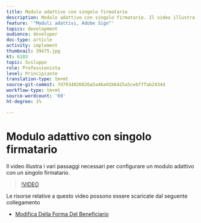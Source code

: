 ```yaml
---
title: Modulo adattivo con singolo firmatario
description: Modulo adattivo con singolo firmatario. Il video illustra i vari passaggi necessari per configurare un modulo adattivo con un singolo firmatario.
feature: '"Moduli adattivi, Adobe Sign"'
topics: development
audience: developer
doc-type: article
activity: implement
thumbnail: 39475.jpg
kt: 6103
topic: Sviluppo
role: Professionista
level: Principiante
translation-type: tm+mt
source-git-commit: 7d7034026826a5a46a91b6425a5cebfffab2934d
workflow-type: tm+mt
source-wordcount: '69'
ht-degree: 1%

---
```


# Modulo adattivo con singolo firmatario


Il video illustra i vari passaggi necessari per configurare un modulo adattivo con un singolo firmatario.

>[!VIDEO](https://video.tv.adobe.com/v/39475/?quality=9&learn=on)

Le risorse relative a questo video possono essere scaricate dal seguente collegamento

* [Modifica Della Forma Del Beneficiario  ](assets/change-of-beneficiary-form.zip)
